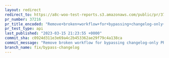 ```yaml
---
layout: redirect
redirect_to: https://a8c-woo-test-reports.s3.amazonaws.com/public/pr/37216/api/index.html
pr_number: 37216
pr_title_encoded: "Remove+broken+workflow+for+bypassing+changelog-only+PRs"
pr_test_type: api
last_published: "2023-03-15 21:23:55 +0000"
commit_sha: c0924d311e3e69a4c2b453362ae29f79c4a138ca
commit_message: "Remove broken workflow for bypassing changelog-only PRs"
branch_name: fix/bypass-changelog
---
```


